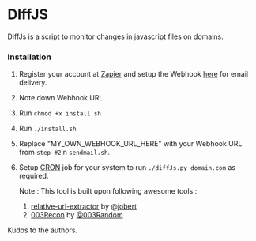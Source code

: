 # DIffJS
DiffJs is a script to monitor changes in javascript files on domains.
### Installation
1. Register your account at [Zapier] and setup the Webhook [here] for email delivery.
2. Note down Webhook URL.
3. Run `chmod +x install.sh`
4. Run `./install.sh`
5. Replace "MY_OWN_WEBHOOK_URL_HERE" with your Webhook URL from `step #2`in `sendmail.sh`.
6. Setup [CRON] job for your system to run `./diffJs.py domain.com` as required. 
 
   Note : This tool is built upon following awesome tools :
   1. [relative-url-extractor] by [@jobert]
   2. [003Recon] by [@003Random]
   
Kudos to the authors.


   [Zapier]: <https://zapier.com/>
   [here]: <https://zapier.com/apps/email/integrations/webhook/62/turn-webhooks-into-sent-emails>
   [CRON]: <http://www.adminschoice.com/crontab-quick-reference>
   [relative-url-extractor]: <https://github.com/jobertabma/relative-url-extractor>
   [@jobert]: <https://github.com/jobertabma>
   [003Recon]: <https://github.com/003random/003Recon>
   [@003Random]: <https://github.com/003random>
